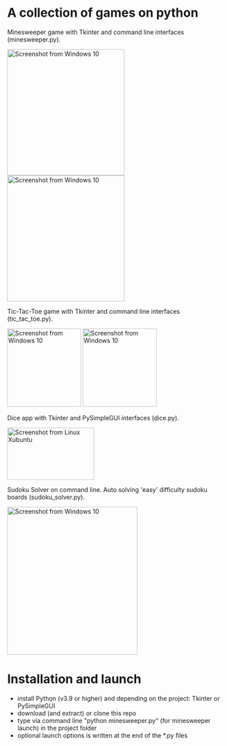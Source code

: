 # A collection of games on python

Minesweeper game with Tkinter and command line interfaces (minesweeper.py).

<img title="Screenshot from Windows 10" src="https://github.com/lestec-al/games/raw/main/data/minesweeper_tk_pic.png" width="270" height="290"/>  <img title="Screenshot from Windows 10" src="https://github.com/lestec-al/games/raw/main/data/minesweeper_cl_pic1.png" width="270" height="290"/>

Tic-Tac-Toe game with Tkinter and command line interfaces (tic_tac_toe.py).

<img title="Screenshot from Windows 10" src="https://github.com/lestec-al/games/raw/main/data/tic_tac_toe_tk_pic.png" width="170" height="180"/>  <img title="Screenshot from Windows 10" src="https://github.com/lestec-al/games/raw/main/data/tic_tac_toe_cl_pic1.png" width="170" height="180"/>

Dice app with Tkinter and PySimpleGUI interfaces (dice.py).

<img title="Screenshot from Linux Xubuntu" src="https://github.com/lestec-al/games/raw/main/data/dice_pic.png" width="200" height="120"/>

Sudoku Solver on command line. Auto solving 'easy' difficulty sudoku boards (sudoku_solver.py).

<img title="Screenshot from Windows 10" src="https://github.com/lestec-al/games/raw/main/data/sudoku_solver_pic.png" width="300" height="340"/>


# Installation and launch

- install Python (v3.9 or higher) and depending on the project: Tkinter or PySimpleGUI
- download (and extract) or clone this repo
- type via command line "python minesweeper.py" (for minesweeper launch) in the project folder
- optional launch options is written at the end of the *.py files